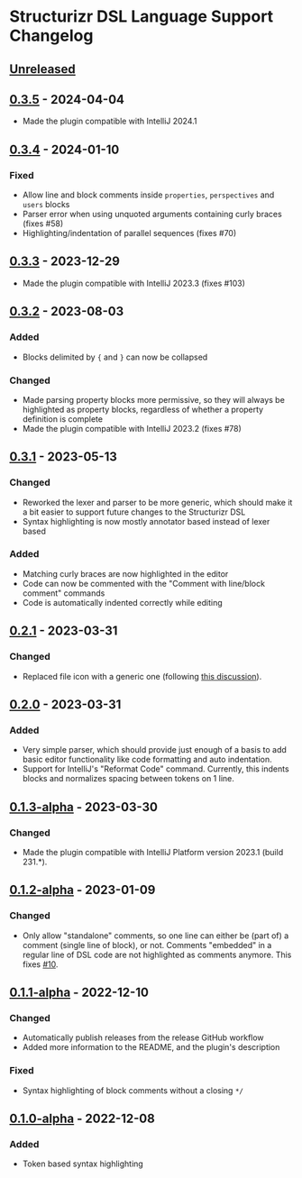 # Structurizr DSL Language Support Changelog

## [Unreleased]

## [0.3.5] - 2024-04-04

- Made the plugin compatible with IntelliJ 2024.1

## [0.3.4] - 2024-01-10

### Fixed

- Allow line and block comments inside `properties`, `perspectives` and `users` blocks
- Parser error when using unquoted arguments containing curly braces (fixes #58)
- Highlighting/indentation of parallel sequences (fixes #70)

## [0.3.3] - 2023-12-29

- Made the plugin compatible with IntelliJ 2023.3 (fixes #103)

## [0.3.2] - 2023-08-03

### Added

- Blocks delimited by `{` and `}` can now be collapsed

### Changed

- Made parsing property blocks more permissive, so they will always be highlighted as property blocks, regardless of
  whether a property definition is complete
- Made the plugin compatible with IntelliJ 2023.2 (fixes #78)

## [0.3.1] - 2023-05-13

### Changed

- Reworked the lexer and parser to be more generic, which should make it a bit easier to support future changes to the
  Structurizr DSL
- Syntax highlighting is now mostly annotator based instead of lexer based

### Added

- Matching curly braces are now highlighted in the editor
- Code can now be commented with the "Comment with line/block comment" commands
- Code is automatically indented correctly while editing

## [0.2.1] - 2023-03-31

### Changed

- Replaced file icon with a generic one (following [this discussion](https://github.com/structurizr/dsl/discussions/240#discussioncomment-5488973)).

## [0.2.0] - 2023-03-31

### Added

- Very simple parser, which should provide just enough of a basis to add basic editor functionality like code formatting and auto indentation.
- Support for IntelliJ's "Reformat Code" command. Currently, this indents blocks and normalizes spacing between tokens on 1 line.

## [0.1.3-alpha] - 2023-03-30

### Changed

- Made the plugin compatible with IntelliJ Platform version 2023.1 (build 231.*).

## [0.1.2-alpha] - 2023-01-09

### Changed

- Only allow "standalone" comments, so one line can either be (part of) a comment (single line of block), or not.
  Comments "embedded" in a regular line of DSL code are not highlighted as comments anymore.
  This fixes [#10](https://github.com/dirkgroot/structurizr-dsl-intellij-plugin/issues/10).

## [0.1.1-alpha] - 2022-12-10

### Changed

- Automatically publish releases from the release GitHub workflow
- Added more information to the README, and the plugin's description

### Fixed

- Syntax highlighting of block comments without a closing `*/`

## [0.1.0-alpha] - 2022-12-08

### Added

- Token based syntax highlighting

[Unreleased]: https://github.com/dirkgroot/structurizr-dsl-intellij-plugin/compare/v0.3.5...HEAD
[0.3.5]: https://github.com/dirkgroot/structurizr-dsl-intellij-plugin/compare/v0.3.4...v0.3.5
[0.3.4]: https://github.com/dirkgroot/structurizr-dsl-intellij-plugin/compare/v0.3.3...v0.3.4
[0.3.3]: https://github.com/dirkgroot/structurizr-dsl-intellij-plugin/compare/v0.3.2...v0.3.3
[0.3.2]: https://github.com/dirkgroot/structurizr-dsl-intellij-plugin/compare/v0.3.1...v0.3.2
[0.3.1]: https://github.com/dirkgroot/structurizr-dsl-intellij-plugin/compare/v0.2.1...v0.3.1
[0.2.1]: https://github.com/dirkgroot/structurizr-dsl-intellij-plugin/compare/v0.2.0...v0.2.1
[0.2.0]: https://github.com/dirkgroot/structurizr-dsl-intellij-plugin/compare/v0.1.3-alpha...v0.2.0
[0.1.3-alpha]: https://github.com/dirkgroot/structurizr-dsl-intellij-plugin/compare/v0.1.2-alpha...v0.1.3-alpha
[0.1.2-alpha]: https://github.com/dirkgroot/structurizr-dsl-intellij-plugin/compare/v0.1.1-alpha...v0.1.2-alpha
[0.1.1-alpha]: https://github.com/dirkgroot/structurizr-dsl-intellij-plugin/compare/v0.1.0-alpha...v0.1.1-alpha
[0.1.0-alpha]: https://github.com/dirkgroot/structurizr-dsl-intellij-plugin/commits/v0.1.0-alpha
